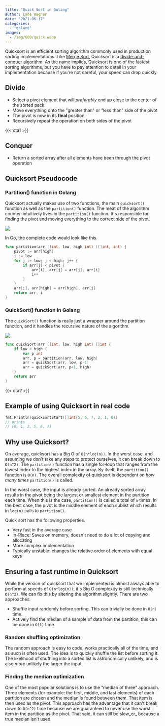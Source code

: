 ```yaml
---
title: "Quick Sort in Golang"
author: Lane Wagner
date: "2021-06-17"
categories: 
  - "golang"
images:
  - /img/800/quick.webp
---
```


Quicksort is an efficient sorting algorithm commonly used in production sorting implementations. Like [Merge Sort](/golang/merge-sort-golang/), Quicksort is a [divide-and-conquer algorithm](https://en.wikipedia.org/wiki/Divide-and-conquer_algorithm). As the name implies, Quicksort is one of the fastest sorting algorithms, but you have to pay attention to detail in your implementation because if you're not careful, your speed can drop quickly.

## Divide

- Select a pivot element that will _preferably_ end up close to the center of the sorted pack
- Move everything onto the "greater than" or "less than" side of the pivot
- The pivot is now in its **final** position
- Recursively repeat the operation on both sides of the pivot

{{< cta1 >}}

## Conquer

- Return a sorted array after all elements have been through the pivot operation

## Quicksort Pseudocode

### Partition() function in Golang

Quicksort actually makes use of two functions, the main `quicksort()` function as well as the `partition()` function. The meat of the algorithm counter-intuitively lives in the `partition()` function. It's responsible for finding the pivot and moving everything to the correct side of the pivot.

![](/img/800/partition_function.gif)

In Go, the complete code would look like this.

```go
func partition(arr []int, low, high int) ([]int, int) {
	pivot := arr[high]
	i := low
	for j := low; j < high; j++ {
		if arr[j] < pivot {
			arr[i], arr[j] = arr[j], arr[i]
			i++
		}
	}
	arr[i], arr[high] = arr[high], arr[i]
	return arr, i
}
```

### QuickSort() function in Golang

The `quickSort()` function is really just a wrapper around the partition function, and it handles the recursive nature of the algorithm.

![](/img/800/quicksort_animation.gif)

```go
func quickSort(arr []int, low, high int) []int {
	if low < high {
		var p int
		arr, p = partition(arr, low, high)
		arr = quickSort(arr, low, p-1)
		arr = quickSort(arr, p+1, high)
	}
	return arr
}
```

{{< cta2 >}}

## Example of using Quicksort in real code

```go
fmt.Println(quickSortStart([]int{5, 6, 7, 2, 1, 0))
// prints
// [0, 1, 2, 5, 6, 7]
```

## Why use Quicksort?

On average, quicksort has a Big O of `O(n*log(n))`. In the worst case, and assuming we don't take any steps to protect ourselves, it can break down to `O(n^2)`. The `partition()` function has a single for-loop that ranges from the lowest index to the highest index in the array. By itself, the `partition()` function is `O(n)`. The overall complexity of quicksort is dependent on _how many times_ `partition()` is called.

In the worst case, the input is already sorted. An already sorted array results in the pivot being the largest or smallest element in the partition each time. When this is the case, `partition()` is called a total of `n` times. In the best case, the pivot is the middle element of each sublist which results in `log(n)` calls to `partition()`.

Quick sort has the following properties.

- Very fast in the average case
- In-Place: Saves on memory, doesn't need to do a lot of copying and allocating
- More complex implementation
- Typically unstable: changes the relative order of elements with equal keys

## Ensuring a fast runtime in Quicksort

While the version of quicksort that we implemented is almost always able to perform at speeds of `O(n*log(n))`, it's Big O complexity is still technically `O(n^2)`. We can fix this by altering the algorithm slightly. There are two approaches:

- Shuffle input randomly before sorting. This can trivially be done in `O(n)` time.
- Actively find the median of a sample of data from the partition, this can be done in `O(1)` time.

### Random shuffling optimization

The random approach is easy to code, works practically all of the time, and as such is often used. The idea is to quickly shuffle the list before sorting it. The likelihood of shuffling into a sorted list is astronomically unlikely, and is also _more_ unlikely the larger the input.

### Finding the median optimization

One of the most popular solutions is to use the "median of three" approach. Three elements (for example: the first, middle, and last elements) of each partition are chosen and the median is found between them. That item is then used as the pivot. This approach has the advantage that it can't break down to `O(n^2)` time because we are guaranteed to never use the worst item in the partition as the pivot. That said, it can still be slow_er_ because a true median isn't used.
